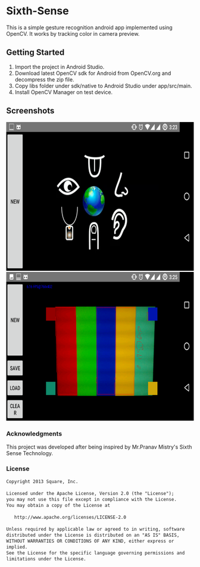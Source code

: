# Sixth-Sense

  This is a simple gesture recognition android app implemented using OpenCV. It works by tracking color in camera preview.

## Getting Started
  
  1. Import the project in Android Studio.
  2. Download latest OpenCV sdk for Android from OpenCV.org and decompress the zip file.
  3. Copy libs folder under sdk/native to Android Studio under app/src/main.
  4. Install OpenCV Manager on test device.
  
## Screenshots

  <img src="art/Screenshot_20170316-152312.png" height="400" alt="Screenshot"/>
  <img src="art/Screenshot_20170316-152601.png" height="400" alt="Screenshot"/>
  
### Acknowledgments

  This project was developed after being inspired by Mr.Pranav Mistry's Sixth Sense Technology.
  
###  License

    Copyright 2013 Square, Inc.

    Licensed under the Apache License, Version 2.0 (the "License");
    you may not use this file except in compliance with the License.
    You may obtain a copy of the License at

       http://www.apache.org/licenses/LICENSE-2.0

    Unless required by applicable law or agreed to in writing, software
    distributed under the License is distributed on an "AS IS" BASIS,
    WITHOUT WARRANTIES OR CONDITIONS OF ANY KIND, either express or implied.
    See the License for the specific language governing permissions and
    limitations under the License.
